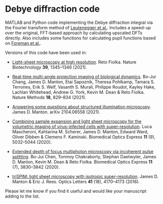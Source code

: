 # Debye diffraction code
MATLAB and Python code implementing the Debye diffraction integral via the Fourier transform method of [Leutenegger et al.](https://doi.org/10.1364/OE.14.011277).
Includes a speed-up over the original, FFT-based approach by calculating upscaled DFTs directly.
Also includes some functions for calculating pupil functions based on [Foreman et al.](https://doi.org/10.1364/OE.16.004901).

Versions of this code have been used in:

* [Light-sheet microscopy at high resolution](https://doi.org/10.1038/s41587-021-01101-4).
Reto Fiolka.
Nature Biotechnology **39**, 1345–1346 (2021).

* [Real-time multi-angle projection imaging of biological dynamics](https://doi.org/10.1038/s41592-021-01175-7).
Bo-Jui Chang, James D. Manton, Etai Sapoznik, Theresa Pohlkamp, Tamara S. Terrones, Erik S. Welf, Vasanth S. Murali, Philippe Roudot, Kayley Hake, Lachlan Whitehead, Andrew G. York, Kevin M. Dean & Reto Fiolka.
Nature Methods **18**, 829–834 (2021).

* [Answering some questions about structured illumination microscopy](https://arxiv.org/abs/2104.06558).
James D. Manton.
arXiv 2104.06558 (2021).

* [Combining sample expansion and light sheet microscopy for the volumetric imaging of virus-infected cells with super-resolution](https://doi.org/10.1364/BOE.399404).
Luca Mascheroni, Kahtarina M. Scherer, James D. Manton, Edward Ward, Oliver Dibben & Clemens F. Kaminski.
Biomedical Optics Express **11** (9), 5032–5044 (2020).

* [Extended depth of focus multiphoton microscopy via incoherent pulse splitting](https://doi.org/10.1364/BOE.393931).
Bo-Jui Chen, Tonmoy Chakraborty, Stephan  Daetwyler, James D. Manton, Kevin M. Dean & Reto Fiolka.
Biomedical Optics Express **11** (7), 3830–3842 (2020).

* [triSPIM: light sheet microscopy with isotropic super-resolution](https://doi.org/10.1364/OL.41.004170).
James D. Manton & Eric J. Rees.
Optics Letters **41** (18), 4170–4173 (2016).

Please let me know if you find it useful and would like your manuscript adding to the list.
